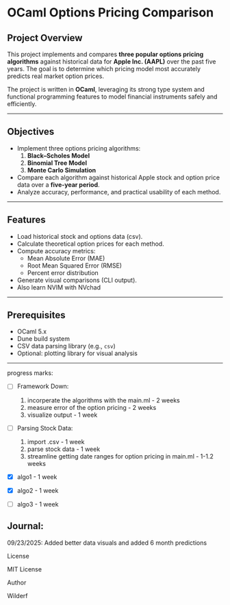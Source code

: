 # OCaml Options Pricing Comparison
## Project Overview
This project implements and compares **three popular options pricing algorithms** against historical data for **Apple Inc. (AAPL)** over the past five years. The goal is to determine which pricing model most accurately predicts real market option prices.

The project is written in **OCaml**, leveraging its strong type system and functional programming features to model financial instruments safely and efficiently.

---

## Objectives
- Implement three options pricing algorithms:
  1. **Black–Scholes Model**
  2. **Binomial Tree Model**
  3. **Monte Carlo Simulation**
- Compare each algorithm against historical Apple stock and option price data over a **five-year period**.
- Analyze accuracy, performance, and practical usability of each method.

---

## Features
- Load historical stock and options data (csv).
- Calculate theoretical option prices for each method.
- Compute accuracy metrics:
  - Mean Absolute Error (MAE)
  - Root Mean Squared Error (RMSE)
  - Percent error distribution
- Generate visual comparisons (CLI output).
- Also learn NVIM with NVchad
---

## Prerequisites
- OCaml 5.x  
- Dune build system  
- CSV data parsing library (e.g., `csv`)  
- Optional: plotting library for visual analysis  

---

progress marks:
- [ ] Framework Down:
    1. incorperate the algorithms with the main.ml - 2 weeks
    2. measure error of the option pricing - 2 weeks
    3. visualize output - 1 week

- [ ] Parsing Stock Data:
    1. import .csv - 1 week
    2. parse stock data - 1 week 
    3. streamline getting date ranges for option pricing in main.ml - 1-1.2 weeks
    
- [x] algo1 - 1 week
- [x] algo2 - 1 week
- [ ] algo3 - 1 week


## Journal:


09/23/2025:
Added better data visuals and added 6 month predictions


License


MIT License

Author

Wilderf

